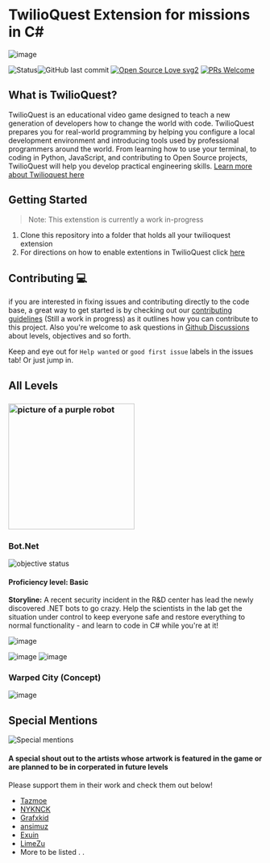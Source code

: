 #  TwilioQuest Extension for missions in C#
![image](https://user-images.githubusercontent.com/35268101/123012588-81b7f480-d390-11eb-84eb-c061979f6f69.png)

![Status](https://img.shields.io/badge/Status-Work%20in%20progress-Blueviolet)![GitHub last commit](https://img.shields.io/github/last-commit/xlient/twq-Csharp)
[![Open Source Love svg2](https://badges.frapsoft.com/os/v2/open-source.svg?v=103)](https://github.com/ellerbrock/open-source-badges/)
[![PRs Welcome](https://img.shields.io/badge/PRs-welcome-brightgreen.svg?style=flat-square)](http://makeapullrequest.com)

## What is TwilioQuest?
TwilioQuest is an educational video game designed to teach a new generation of developers how to change the world with code. TwilioQuest prepares you for real-world programming by helping you configure a local development environment and introducing tools used by professional programmers around the world. From learning how to use your terminal, to coding in Python, JavaScript, and contributing to Open Source projects, TwilioQuest will help you develop practical engineering skills. [Learn more about Twilioquest here](https://www.twilio.com/quest)


 
 ## Getting Started 
 > Note: This extenstion is currently a work in-progress
 1. Clone this repository into a folder that holds all your twilioquest extension
 2. For directions on how to enable extentions in TwilioQuest click <a href="https://github.com/TwilioQuest/twilioquest-extension-template#getting-started">here</a>


## Contributing 💻
 if you are interested in fixing issues and contributing directly to the code base, a great way to get started is by checking out our [contributing guidelines](.github/CONTRIBUTING.md) (Still a work in progress) as it outlines how you can contribute to this project.  Also you're welcome to ask questions in [Github Discussions](https://github.com/Xlient/tq-CSharp/discussions) about levels, objectives and so forth.
 
 Keep and eye out for `Help wanted` or `good first issue` labels in the issues tab! Or just jump in.
 
 
## All Levels

### <img alt="picture of a purple robot" src="https://avatars.githubusercontent.com/u/9011267?v=4" width="250" height="250"> 
### Bot.Net  
![objective status](https://img.shields.io/badge/Objectives-In%20Progress-orange) 
#### **Proficiency level:** Basic
**Storyline:** A recent security incident in the R&D center has lead the newly discovered .NET bots to go crazy.
Help the scientists in the lab get the situation under control to keep everyone safe and restore everything to normal functionality - and learn to code in C# while you're at it!

![image](https://user-images.githubusercontent.com/35268101/135739437-56814291-898e-42fd-b658-07bf93b5ff50.png)

![image](https://user-images.githubusercontent.com/35268101/135739387-020a2439-ca8f-439a-b547-368160426cde.png)
![image](https://user-images.githubusercontent.com/35268101/135739459-15b82cc8-e944-41ec-b6de-376e54c44e91.png)


### Warped City (Concept)

![image](https://user-images.githubusercontent.com/35268101/127815884-bc236061-70b0-4384-8fc2-dc094b230b37.png)

## Special Mentions
   ![Special mentions](https://user-images.githubusercontent.com/35268101/127819876-2f071781-01ee-4f27-a714-a05ee632c7da.gif)
   
#### A special shout out to the artists  whose artwork is featured in the game or are planned to be in corperated in future levels
 Please support them in their work  and check them out below!
 
 - [Tazmoe](https://tazmoe.itch.io/)
 - [NYKNCK](https://kvsr.itch.io/)
 - [Grafxkid](https://grafxkid.itch.io/)
 - [ansimuz](https://ansimuz.itch.io/)
 - [Exuin](https://emily2.itch.io/)
 - [LimeZu](https://limezu.itch.io/)
 - More to be listed . .
   
